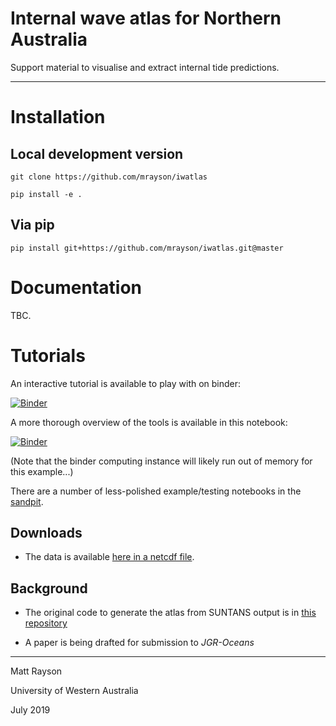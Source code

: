 # Internal wave atlas for Northern Australia		

Support material to visualise and extract internal tide predictions.

---

# Installation

## Local development version
`git clone https://github.com/mrayson/iwatlas`

`pip install -e .`

## Via pip

`pip install git+https://github.com/mrayson/iwatlas.git@master`

# Documentation

TBC.

# Tutorials 

An interactive tutorial is available to play with on binder:

[![Binder](https://mybinder.org/badge_logo.svg)](https://mybinder.org/v2/gh/mrayson/iwatlas/master?filepath=sandpit%2Ftutorial_iwatlas_basics.ipynb)

A more thorough overview of the tools is available in this notebook:

[![Binder](https://mybinder.org/badge_logo.svg)](https://mybinder.org/v2/gh/mrayson/iwatlas/master?filepath=sandpit%2Ftest_all_iwatlas_routines.ipynb)

(Note that the binder computing instance will likely run out of memory for this example...)

There are a number of less-polished example/testing notebooks in the [sandpit](./sandpit/).

## Downloads

 - The data is available [here in a netcdf file](https://cloudstor.aarnet.edu.au/plus/s/vdksw5WKFOTO0nD).

## Background

 - The original code to generate the atlas from SUNTANS output is in [this repository](https://bitbucket.org/arcoffhub/suntans-nws/src/master/)

 - A paper is being drafted for submission to *JGR-Oceans*
  

---

Matt Rayson

University of Western Australia

July 2019
